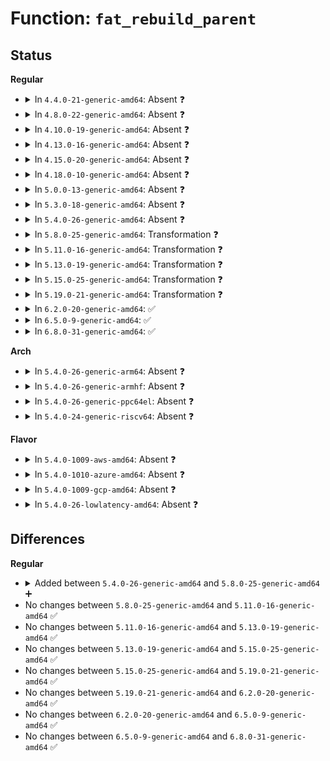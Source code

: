 # Function: <code>fat_rebuild_parent</code>

## Status
<b>Regular</b>
<ul>
<li>
<details>
<summary>In <code>4.4.0-21-generic-amd64</code>: Absent ❓</summary>

```json
{
  "name": "fat_rebuild_parent",
  "collision_type": "Unique Static",
  "inline_type": "Full",
  "funcs": [
    {
      "addr": 18446744071581984811,
      "name": "fat_rebuild_parent",
      "external": false,
      "loc": "fs/fat/nfs.c:223",
      "file": "fs/fat/nfs.c",
      "inline": "not declared, inlined",
      "caller_inline": [
        "fs/fat/nfs.c:fat_get_parent"
      ],
      "caller_func": []
    }
  ],
  "symbols": []
}
```
</details>
</li>
<li>
<details>
<summary>In <code>4.8.0-22-generic-amd64</code>: Absent ❓</summary>

```json
{
  "name": "fat_rebuild_parent",
  "collision_type": "Unique Static",
  "inline_type": "Full",
  "funcs": [
    {
      "addr": 18446744071582197781,
      "name": "fat_rebuild_parent",
      "external": false,
      "loc": "fs/fat/nfs.c:223",
      "file": "fs/fat/nfs.c",
      "inline": "not declared, inlined",
      "caller_inline": [
        "fs/fat/nfs.c:fat_get_parent"
      ],
      "caller_func": []
    }
  ],
  "symbols": []
}
```
</details>
</li>
<li>
<details>
<summary>In <code>4.10.0-19-generic-amd64</code>: Absent ❓</summary>

```json
{
  "name": "fat_rebuild_parent",
  "collision_type": "Unique Static",
  "inline_type": "Full",
  "funcs": [
    {
      "addr": 18446744071582287285,
      "name": "fat_rebuild_parent",
      "external": false,
      "loc": "fs/fat/nfs.c:223",
      "file": "fs/fat/nfs.c",
      "inline": "not declared, inlined",
      "caller_inline": [
        "fs/fat/nfs.c:fat_get_parent"
      ],
      "caller_func": []
    }
  ],
  "symbols": []
}
```
</details>
</li>
<li>
<details>
<summary>In <code>4.13.0-16-generic-amd64</code>: Absent ❓</summary>

```json
{
  "name": "fat_rebuild_parent",
  "collision_type": "Unique Static",
  "inline_type": "Full",
  "funcs": [
    {
      "addr": 18446744071582372124,
      "name": "fat_rebuild_parent",
      "external": false,
      "loc": "fs/fat/nfs.c:223",
      "file": "fs/fat/nfs.c",
      "inline": "not declared, inlined",
      "caller_inline": [
        "fs/fat/nfs.c:fat_get_parent"
      ],
      "caller_func": []
    }
  ],
  "symbols": []
}
```
</details>
</li>
<li>
<details>
<summary>In <code>4.15.0-20-generic-amd64</code>: Absent ❓</summary>

```json
{
  "name": "fat_rebuild_parent",
  "collision_type": "Unique Static",
  "inline_type": "Full",
  "funcs": [
    {
      "addr": 18446744071582522908,
      "name": "fat_rebuild_parent",
      "external": false,
      "loc": "fs/fat/nfs.c:223",
      "file": "fs/fat/nfs.c",
      "inline": "not declared, inlined",
      "caller_inline": [
        "fs/fat/nfs.c:fat_get_parent"
      ],
      "caller_func": []
    }
  ],
  "symbols": []
}
```
</details>
</li>
<li>
<details>
<summary>In <code>4.18.0-10-generic-amd64</code>: Absent ❓</summary>

```json
{
  "name": "fat_rebuild_parent",
  "collision_type": "Unique Static",
  "inline_type": "Full",
  "funcs": [
    {
      "addr": 18446744071582714881,
      "name": "fat_rebuild_parent",
      "external": false,
      "loc": "fs/fat/nfs.c:223",
      "file": "fs/fat/nfs.c",
      "inline": "not declared, inlined",
      "caller_inline": [
        "fs/fat/nfs.c:fat_get_parent"
      ],
      "caller_func": []
    }
  ],
  "symbols": []
}
```
</details>
</li>
<li>
<details>
<summary>In <code>5.0.0-13-generic-amd64</code>: Absent ❓</summary>

```json
{
  "name": "fat_rebuild_parent",
  "collision_type": "Unique Static",
  "inline_type": "Full",
  "funcs": [
    {
      "addr": 18446744071582819073,
      "name": "fat_rebuild_parent",
      "external": false,
      "loc": "fs/fat/nfs.c:223",
      "file": "fs/fat/nfs.c",
      "inline": "not declared, inlined",
      "caller_inline": [
        "fs/fat/nfs.c:fat_get_parent"
      ],
      "caller_func": []
    }
  ],
  "symbols": []
}
```
</details>
</li>
<li>
<details>
<summary>In <code>5.3.0-18-generic-amd64</code>: Absent ❓</summary>

```json
{
  "name": "fat_rebuild_parent",
  "collision_type": "Unique Static",
  "inline_type": "Full",
  "funcs": [
    {
      "addr": 18446744071582994031,
      "name": "fat_rebuild_parent",
      "external": false,
      "loc": "fs/fat/nfs.c:214",
      "file": "fs/fat/nfs.c",
      "inline": "not declared, inlined",
      "caller_inline": [
        "fs/fat/nfs.c:fat_get_parent"
      ],
      "caller_func": []
    }
  ],
  "symbols": []
}
```
</details>
</li>
<li>
<details>
<summary>In <code>5.4.0-26-generic-amd64</code>: Absent ❓</summary>

```json
{
  "name": "fat_rebuild_parent",
  "collision_type": "Unique Static",
  "inline_type": "Full",
  "funcs": [
    {
      "addr": 18446744071583100223,
      "name": "fat_rebuild_parent",
      "external": false,
      "loc": "fs/fat/nfs.c:214",
      "file": "fs/fat/nfs.c",
      "inline": "not declared, inlined",
      "caller_inline": [
        "fs/fat/nfs.c:fat_get_parent"
      ],
      "caller_func": []
    }
  ],
  "symbols": []
}
```
</details>
</li>
<li>
<details>
<summary>In <code>5.8.0-25-generic-amd64</code>: Transformation ❓</summary>

```c
struct inode * fat_rebuild_parent(struct super_block * sb, int parent_logstart)
```

```json
{
  "name": "fat_rebuild_parent",
  "collision_type": "Unique Static",
  "inline_type": "No",
  "funcs": [
    {
      "addr": 0,
      "name": "fat_rebuild_parent",
      "external": false,
      "loc": "fs/fat/nfs.c:214",
      "file": "fs/fat/nfs.c",
      "inline": "seen, unknown",
      "caller_inline": [],
      "caller_func": [
        "fs/fat/nfs.c:fat_get_parent"
      ]
    }
  ],
  "symbols": [
    {
      "addr": 18446744071583418352,
      "name": "fat_rebuild_parent",
      "section": ".text",
      "bind": "STB_LOCAL",
      "size": 327
    },
    {
      "addr": 18446744071583419604,
      "name": "fat_rebuild_parent.cold",
      "section": ".text",
      "bind": "STB_LOCAL",
      "size": 30
    }
  ]
}
```
</details>
</li>
<li>
<details>
<summary>In <code>5.11.0-16-generic-amd64</code>: Transformation ❓</summary>

```c
struct inode * fat_rebuild_parent(struct super_block * sb, int parent_logstart)
```

```json
{
  "name": "fat_rebuild_parent",
  "collision_type": "Unique Static",
  "inline_type": "No",
  "funcs": [
    {
      "addr": 0,
      "name": "fat_rebuild_parent",
      "external": false,
      "loc": "fs/fat/nfs.c:214",
      "file": "fs/fat/nfs.c",
      "inline": "seen, unknown",
      "caller_inline": [],
      "caller_func": [
        "fs/fat/nfs.c:fat_get_parent"
      ]
    }
  ],
  "symbols": [
    {
      "addr": 18446744071583532320,
      "name": "fat_rebuild_parent",
      "section": ".text",
      "bind": "STB_LOCAL",
      "size": 327
    },
    {
      "addr": 18446744071591354111,
      "name": "fat_rebuild_parent.cold",
      "section": ".text",
      "bind": "STB_LOCAL",
      "size": 30
    }
  ]
}
```
</details>
</li>
<li>
<details>
<summary>In <code>5.13.0-19-generic-amd64</code>: Transformation ❓</summary>

```c
struct inode * fat_rebuild_parent(struct super_block * sb, int parent_logstart)
```

```json
{
  "name": "fat_rebuild_parent",
  "collision_type": "Unique Static",
  "inline_type": "No",
  "funcs": [
    {
      "addr": 0,
      "name": "fat_rebuild_parent",
      "external": false,
      "loc": "fs/fat/nfs.c:214",
      "file": "fs/fat/nfs.c",
      "inline": "seen, unknown",
      "caller_inline": [],
      "caller_func": [
        "fs/fat/nfs.c:fat_get_parent"
      ]
    }
  ],
  "symbols": [
    {
      "addr": 18446744071583555472,
      "name": "fat_rebuild_parent",
      "section": ".text",
      "bind": "STB_LOCAL",
      "size": 327
    },
    {
      "addr": 18446744071591297033,
      "name": "fat_rebuild_parent.cold",
      "section": ".text",
      "bind": "STB_LOCAL",
      "size": 30
    }
  ]
}
```
</details>
</li>
<li>
<details>
<summary>In <code>5.15.0-25-generic-amd64</code>: Transformation ❓</summary>

```c
struct inode * fat_rebuild_parent(struct super_block * sb, int parent_logstart)
```

```json
{
  "name": "fat_rebuild_parent",
  "collision_type": "Unique Static",
  "inline_type": "No",
  "funcs": [
    {
      "addr": 0,
      "name": "fat_rebuild_parent",
      "external": false,
      "loc": "fs/fat/nfs.c:214",
      "file": "fs/fat/nfs.c",
      "inline": "seen, unknown",
      "caller_inline": [],
      "caller_func": [
        "fs/fat/nfs.c:fat_get_parent"
      ]
    }
  ],
  "symbols": [
    {
      "addr": 18446744071583913776,
      "name": "fat_rebuild_parent",
      "section": ".text",
      "bind": "STB_LOCAL",
      "size": 327
    },
    {
      "addr": 18446744071592281876,
      "name": "fat_rebuild_parent.cold",
      "section": ".text",
      "bind": "STB_LOCAL",
      "size": 30
    }
  ]
}
```
</details>
</li>
<li>
<details>
<summary>In <code>5.19.0-21-generic-amd64</code>: Transformation ❓</summary>

```c
struct inode * fat_rebuild_parent(struct super_block * sb, int parent_logstart)
```

```json
{
  "name": "fat_rebuild_parent",
  "collision_type": "Unique Static",
  "inline_type": "No",
  "funcs": [
    {
      "addr": 0,
      "name": "fat_rebuild_parent",
      "external": false,
      "loc": "fs/fat/nfs.c:214",
      "file": "fs/fat/nfs.c",
      "inline": "seen, unknown",
      "caller_inline": [],
      "caller_func": [
        "fs/fat/nfs.c:fat_get_parent"
      ]
    }
  ],
  "symbols": [
    {
      "addr": 18446744071584491552,
      "name": "fat_rebuild_parent",
      "section": ".text",
      "bind": "STB_LOCAL",
      "size": 379
    },
    {
      "addr": 18446744071594064283,
      "name": "fat_rebuild_parent.cold",
      "section": ".text",
      "bind": "STB_LOCAL",
      "size": 27
    }
  ]
}
```
</details>
</li>
<li>
<details>
<summary>In <code>6.2.0-20-generic-amd64</code>: ✅</summary>

```c
struct inode * fat_rebuild_parent(struct super_block * sb, int parent_logstart)
```

```json
{
  "name": "fat_rebuild_parent",
  "collision_type": "Unique Static",
  "inline_type": "No",
  "funcs": [
    {
      "addr": 18446744071585157664,
      "name": "fat_rebuild_parent",
      "external": false,
      "loc": "fs/fat/nfs.c:214",
      "file": "fs/fat/nfs.c",
      "inline": "seen, unknown",
      "caller_inline": [],
      "caller_func": [
        "fs/fat/nfs.c:fat_get_parent"
      ]
    }
  ],
  "symbols": [
    {
      "addr": 18446744071585157664,
      "name": "fat_rebuild_parent",
      "section": ".text",
      "bind": "STB_LOCAL",
      "size": 412
    }
  ]
}
```
</details>
</li>
<li>
<details>
<summary>In <code>6.5.0-9-generic-amd64</code>: ✅</summary>

```c
struct inode * fat_rebuild_parent(struct super_block * sb, int parent_logstart)
```

```json
{
  "name": "fat_rebuild_parent",
  "collision_type": "Unique Static",
  "inline_type": "No",
  "funcs": [
    {
      "addr": 18446744071585386800,
      "name": "fat_rebuild_parent",
      "external": false,
      "loc": "fs/fat/nfs.c:214",
      "file": "fs/fat/nfs.c",
      "inline": "seen, unknown",
      "caller_inline": [],
      "caller_func": [
        "fs/fat/nfs.c:fat_get_parent"
      ]
    }
  ],
  "symbols": [
    {
      "addr": 18446744071585386800,
      "name": "fat_rebuild_parent",
      "section": ".text",
      "bind": "STB_LOCAL",
      "size": 412
    }
  ]
}
```
</details>
</li>
<li>
<details>
<summary>In <code>6.8.0-31-generic-amd64</code>: ✅</summary>

```c
struct inode * fat_rebuild_parent(struct super_block * sb, int parent_logstart)
```

```json
{
  "name": "fat_rebuild_parent",
  "collision_type": "Unique Static",
  "inline_type": "No",
  "funcs": [
    {
      "addr": 18446744071585621664,
      "name": "fat_rebuild_parent",
      "external": false,
      "loc": "fs/fat/nfs.c:214",
      "file": "fs/fat/nfs.c",
      "inline": "seen, unknown",
      "caller_inline": [],
      "caller_func": [
        "fs/fat/nfs.c:fat_get_parent"
      ]
    }
  ],
  "symbols": [
    {
      "addr": 18446744071585621664,
      "name": "fat_rebuild_parent",
      "section": ".text",
      "bind": "STB_LOCAL",
      "size": 412
    }
  ]
}
```
</details>
</li>
</ul>
<b>Arch</b>
<ul>
<li>
<details>
<summary>In <code>5.4.0-26-generic-arm64</code>: Absent ❓</summary>

```json
{
  "name": "fat_rebuild_parent",
  "collision_type": "Unique Static",
  "inline_type": "Full",
  "funcs": [
    {
      "addr": 18446603336494808016,
      "name": "fat_rebuild_parent",
      "external": false,
      "loc": "fs/fat/nfs.c:214",
      "file": "fs/fat/nfs.c",
      "inline": "not declared, inlined",
      "caller_inline": [
        "fs/fat/nfs.c:fat_get_parent"
      ],
      "caller_func": []
    }
  ],
  "symbols": []
}
```
</details>
</li>
<li>
<details>
<summary>In <code>5.4.0-26-generic-armhf</code>: Absent ❓</summary>

```json
{
  "name": "fat_rebuild_parent",
  "collision_type": "Unique Static",
  "inline_type": "Full",
  "funcs": [
    {
      "addr": 3228226004,
      "name": "fat_rebuild_parent",
      "external": false,
      "loc": "fs/fat/nfs.c:214",
      "file": "fs/fat/nfs.c",
      "inline": "not declared, inlined",
      "caller_inline": [
        "fs/fat/nfs.c:fat_get_parent"
      ],
      "caller_func": []
    }
  ],
  "symbols": []
}
```
</details>
</li>
<li>
<details>
<summary>In <code>5.4.0-26-generic-ppc64el</code>: Absent ❓</summary>

```json
{
  "name": "fat_rebuild_parent",
  "collision_type": "Unique Static",
  "inline_type": "Full",
  "funcs": [
    {
      "addr": 13835058055288646320,
      "name": "fat_rebuild_parent",
      "external": false,
      "loc": "fs/fat/nfs.c:214",
      "file": "fs/fat/nfs.c",
      "inline": "not declared, inlined",
      "caller_inline": [
        "fs/fat/nfs.c:fat_get_parent"
      ],
      "caller_func": []
    }
  ],
  "symbols": []
}
```
</details>
</li>
<li>
<details>
<summary>In <code>5.4.0-24-generic-riscv64</code>: Absent ❓</summary>

```json
{
  "name": "fat_rebuild_parent",
  "collision_type": "Unique Static",
  "inline_type": "Full",
  "funcs": [
    {
      "addr": 18446743936274135416,
      "name": "fat_rebuild_parent",
      "external": false,
      "loc": "fs/fat/nfs.c:214",
      "file": "fs/fat/nfs.c",
      "inline": "not declared, inlined",
      "caller_inline": [
        "fs/fat/nfs.c:fat_get_parent"
      ],
      "caller_func": []
    }
  ],
  "symbols": []
}
```
</details>
</li>
</ul>
<b>Flavor</b>
<ul>
<li>
<details>
<summary>In <code>5.4.0-1009-aws-amd64</code>: Absent ❓</summary>

```json
{
  "name": "fat_rebuild_parent",
  "collision_type": "Unique Static",
  "inline_type": "Full",
  "funcs": [
    {
      "addr": 18446744071583068959,
      "name": "fat_rebuild_parent",
      "external": false,
      "loc": "fs/fat/nfs.c:214",
      "file": "fs/fat/nfs.c",
      "inline": "not declared, inlined",
      "caller_inline": [
        "fs/fat/nfs.c:fat_get_parent"
      ],
      "caller_func": []
    }
  ],
  "symbols": []
}
```
</details>
</li>
<li>
<details>
<summary>In <code>5.4.0-1010-azure-amd64</code>: Absent ❓</summary>

```json
{
  "name": "fat_rebuild_parent",
  "collision_type": "Unique Static",
  "inline_type": "Full",
  "funcs": [
    {
      "addr": 18446744071583006111,
      "name": "fat_rebuild_parent",
      "external": false,
      "loc": "fs/fat/nfs.c:214",
      "file": "fs/fat/nfs.c",
      "inline": "not declared, inlined",
      "caller_inline": [
        "fs/fat/nfs.c:fat_get_parent"
      ],
      "caller_func": []
    }
  ],
  "symbols": []
}
```
</details>
</li>
<li>
<details>
<summary>In <code>5.4.0-1009-gcp-amd64</code>: Absent ❓</summary>

```json
{
  "name": "fat_rebuild_parent",
  "collision_type": "Unique Static",
  "inline_type": "Full",
  "funcs": [
    {
      "addr": 18446744071583057567,
      "name": "fat_rebuild_parent",
      "external": false,
      "loc": "fs/fat/nfs.c:214",
      "file": "fs/fat/nfs.c",
      "inline": "not declared, inlined",
      "caller_inline": [
        "fs/fat/nfs.c:fat_get_parent"
      ],
      "caller_func": []
    }
  ],
  "symbols": []
}
```
</details>
</li>
<li>
<details>
<summary>In <code>5.4.0-26-lowlatency-amd64</code>: Absent ❓</summary>

```json
{
  "name": "fat_rebuild_parent",
  "collision_type": "Unique Static",
  "inline_type": "Full",
  "funcs": [
    {
      "addr": 18446744071583146783,
      "name": "fat_rebuild_parent",
      "external": false,
      "loc": "fs/fat/nfs.c:214",
      "file": "fs/fat/nfs.c",
      "inline": "not declared, inlined",
      "caller_inline": [
        "fs/fat/nfs.c:fat_get_parent"
      ],
      "caller_func": []
    }
  ],
  "symbols": []
}
```
</details>
</li>
</ul>

## Differences
<b>Regular</b>
<ul>
<li>
<details>
<summary>Added between <code>5.4.0-26-generic-amd64</code> and <code>5.8.0-25-generic-amd64</code> ➕</summary>

```c
struct inode * fat_rebuild_parent(struct super_block * sb, int parent_logstart)
```
</details>
</li>
<li>
No changes between <code>5.8.0-25-generic-amd64</code> and <code>5.11.0-16-generic-amd64</code> ✅
</li>
<li>
No changes between <code>5.11.0-16-generic-amd64</code> and <code>5.13.0-19-generic-amd64</code> ✅
</li>
<li>
No changes between <code>5.13.0-19-generic-amd64</code> and <code>5.15.0-25-generic-amd64</code> ✅
</li>
<li>
No changes between <code>5.15.0-25-generic-amd64</code> and <code>5.19.0-21-generic-amd64</code> ✅
</li>
<li>
No changes between <code>5.19.0-21-generic-amd64</code> and <code>6.2.0-20-generic-amd64</code> ✅
</li>
<li>
No changes between <code>6.2.0-20-generic-amd64</code> and <code>6.5.0-9-generic-amd64</code> ✅
</li>
<li>
No changes between <code>6.5.0-9-generic-amd64</code> and <code>6.8.0-31-generic-amd64</code> ✅
</li>
</ul>
